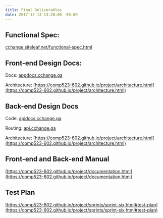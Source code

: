 ```yaml
---
title: Final Deliverables
date: 2017-12-13 13:20:00 -05:00
---
```


## Functional Spec:  
[cchange.siteleaf.net/functional-spec.html](cchange.siteleaf.net/functional-spec.html)  

## Front-end Design Docs: 
Docs: [appdocs.cchange.ga](http://appdocs.cchange.ga)

Architecture: [https://comp523-602.github.io/project/architecture.html](https://comp523-602.github.io/project/architecture.html)

## Back-end Design Docs

Code: [apidocs.cchange.ga](http://apidocs.cchange.ga)

Routing: [api.cchange.ga](http://api.cchange.ga)

Architecture: [https://comp523-602.github.io/project/architecture.html](https://comp523-602.github.io/project/architecture.html)  

## Front-end and Back-end Manual    
[https://comp523-602.github.io/project/documentation.html](https://comp523-602.github.io/project/documentation.html)  

## Test Plan
[https://comp523-602.github.io/project/sprints/sprint-six.html#test-plan](https://comp523-602.github.io/project/sprints/sprint-six.html#test-plan)
